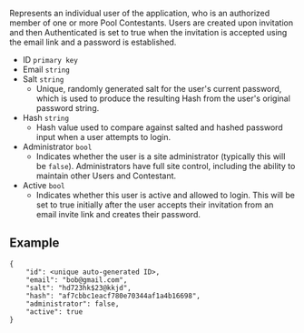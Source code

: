 Represents an individual user of the application, who is an authorized member of one or more Pool Contestants.
Users are created upon invitation and then Authenticated is set to true when the invitation is accepted using the email link and a password is established.

- ID `primary key`
- Email `string`
- Salt `string`
	- Unique, randomly generated salt for the user's current password, which is used to produce the resulting Hash from the user's original password string.
- Hash `string`
	- Hash value used to compare against salted and hashed password input when a user attempts to login.
- Administrator `bool`
	- Indicates whether the user is a site administrator (typically this will be `false`). Administrators have full site control, including the ability to maintain other Users and Contestant.
- Active `bool`
	- Indicates whether this user is active and allowed to login. This will be set to true initially after the user accepts their invitation from an email invite link and creates their password.

## Example
```
{
	"id": <unique auto-generated ID>,
	"email": "bob@gmail.com",
	"salt": "hd723hk$23@kkjd",
	"hash": "af7cbbc1eacf780e70344af1a4b16698",
	"administrator": false,
	"active": true
}
```